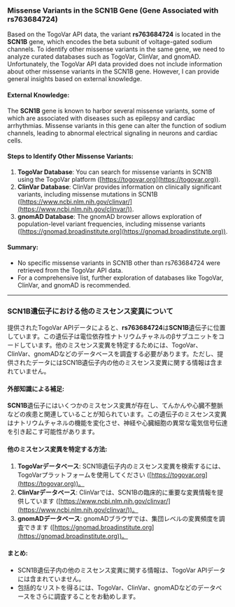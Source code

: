 ### Missense Variants in the SCN1B Gene (Gene Associated with rs763684724)
Based on the TogoVar API data, the variant **rs763684724** is located in the **SCN1B** gene, which encodes the beta subunit of voltage-gated sodium channels. To identify other missense variants in the same gene, we need to analyze curated databases such as TogoVar, ClinVar, and gnomAD. Unfortunately, the TogoVar API data provided does not include information about other missense variants in the SCN1B gene. However, I can provide general insights based on external knowledge.

#### External Knowledge:
The **SCN1B** gene is known to harbor several missense variants, some of which are associated with diseases such as epilepsy and cardiac arrhythmias. Missense variants in this gene can alter the function of sodium channels, leading to abnormal electrical signaling in neurons and cardiac cells.

#### Steps to Identify Other Missense Variants:
1. **TogoVar Database**: You can search for missense variants in SCN1B using the TogoVar platform ([https://togovar.org](https://togovar.org)).
2. **ClinVar Database**: ClinVar provides information on clinically significant variants, including missense mutations in SCN1B ([https://www.ncbi.nlm.nih.gov/clinvar/](https://www.ncbi.nlm.nih.gov/clinvar/)).
3. **gnomAD Database**: The gnomAD browser allows exploration of population-level variant frequencies, including missense variants ([https://gnomad.broadinstitute.org](https://gnomad.broadinstitute.org)).

#### Summary:
- No specific missense variants in SCN1B other than rs763684724 were retrieved from the TogoVar API data.
- For a comprehensive list, further exploration of databases like TogoVar, ClinVar, and gnomAD is recommended.

---

### SCN1B遺伝子における他のミスセンス変異について
提供されたTogoVar APIデータによると、**rs763684724**は**SCN1B**遺伝子に位置しています。この遺伝子は電位依存性ナトリウムチャネルのβサブユニットをコードしています。他のミスセンス変異を特定するためには、TogoVar、ClinVar、gnomADなどのデータベースを調査する必要があります。ただし、提供されたデータにはSCN1B遺伝子内の他のミスセンス変異に関する情報は含まれていません。

#### 外部知識による補足:
**SCN1B**遺伝子にはいくつかのミスセンス変異が存在し、てんかんや心臓不整脈などの疾患と関連していることが知られています。この遺伝子のミスセンス変異はナトリウムチャネルの機能を変化させ、神経や心臓細胞の異常な電気信号伝達を引き起こす可能性があります。

#### 他のミスセンス変異を特定する方法:
1. **TogoVarデータベース**: SCN1B遺伝子内のミスセンス変異を検索するには、TogoVarプラットフォームを使用してください ([https://togovar.org](https://togovar.org))。
2. **ClinVarデータベース**: ClinVarでは、SCN1Bの臨床的に重要な変異情報を提供しています ([https://www.ncbi.nlm.nih.gov/clinvar/](https://www.ncbi.nlm.nih.gov/clinvar/))。
3. **gnomADデータベース**: gnomADブラウザでは、集団レベルの変異頻度を調査できます ([https://gnomad.broadinstitute.org](https://gnomad.broadinstitute.org))。

#### まとめ:
- SCN1B遺伝子内の他のミスセンス変異に関する情報は、TogoVar APIデータには含まれていません。
- 包括的なリストを得るには、TogoVar、ClinVar、gnomADなどのデータベースをさらに調査することをお勧めします。